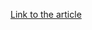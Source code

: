 [Link to the article](https://www.zdnet.com/article/cyber-espionage-group-uses-chrome-extension-to-infect-victims/)
